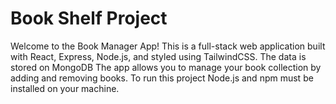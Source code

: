 # Book Shelf Project

Welcome to the Book Manager App!
This is a full-stack web application built with React, Express, Node.js, and styled using TailwindCSS.
The data is stored on MongoDB
The app allows you to manage your book collection by adding and removing books.
To run this project Node.js and npm must be installed on your machine.
